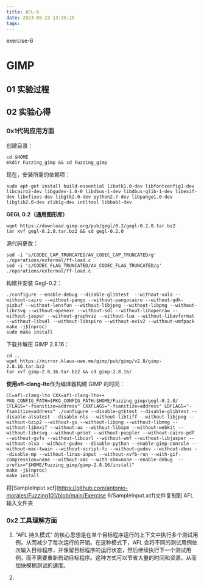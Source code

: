 ```yaml
---
title: AFL-6
date: 2023-08-23 13:35:29
tags:
---
```


exercise-6

# GIMP

## 01 实验过程



## 02 实验心得

### 0x1代码应用方面

创建目录：

```
cd $HOME
mkdir Fuzzing_gimp && cd Fuzzing_gimp
```

现在，安装所需的依赖项：

```
sudo apt-get install build-essential libatk1.0-dev libfontconfig1-dev libcairo2-dev libgudev-1.0-0 libdbus-1-dev libdbus-glib-1-dev libexif-dev libxfixes-dev libgtk2.0-dev python2.7-dev libpango1.0-dev libglib2.0-dev zlib1g-dev intltool libbabl-dev
```

**GEGL 0.2（通用图形库）**

```
wget https://download.gimp.org/pub/gegl/0.2/gegl-0.2.0.tar.bz2
tar xvf gegl-0.2.0.tar.bz2 && cd gegl-0.2.0
```

源代码更改：

```
sed -i 's/CODEC_CAP_TRUNCATED/AV_CODEC_CAP_TRUNCATED/g' ./operations/external/ff-load.c
sed -i 's/CODEC_FLAG_TRUNCATED/AV_CODEC_FLAG_TRUNCATED/g' ./operations/external/ff-load.c
```

构建并安装 Gegl-0.2：

```
./configure --enable-debug --disable-glibtest  --without-vala --without-cairo --without-pango --without-pangocairo --without-gdk-pixbuf --without-lensfun --without-libjpeg --without-libpng --without-librsvg --without-openexr --without-sdl --without-libopenraw --without-jasper --without-graphviz --without-lua --without-libavformat --without-libv4l --without-libspiro --without-exiv2 --without-umfpack
make -j$(nproc)
sudo make install
```

下载并解压 GIMP 2.8.16：

```
cd ..
wget https://mirror.klaus-uwe.me/gimp/pub/gimp/v2.8/gimp-2.8.16.tar.bz2
tar xvf gimp-2.8.16.tar.bz2 && cd gimp-2.8.16/
```

**使用afl-clang-lto**作为编译器构建 GIMP 的时间：

```
CC=afl-clang-lto CXX=afl-clang-lto++ PKG_CONFIG_PATH=$PKG_CONFIG_PATH:$HOME/Fuzzing_gimp/gegl-0.2.0/ CFLAGS="-fsanitize=address" CXXFLAGS="-fsanitize=address" LDFLAGS="-fsanitize=address" ./configure --disable-gtktest --disable-glibtest --disable-alsatest --disable-nls --without-libtiff --without-libjpeg --without-bzip2 --without-gs --without-libpng --without-libmng --without-libexif --without-aa --without-libxpm --without-webkit --without-librsvg --without-print --without-poppler --without-cairo-pdf --without-gvfs --without-libcurl --without-wmf --without-libjasper --without-alsa --without-gudev --disable-python --enable-gimp-console --without-mac-twain --without-script-fu --without-gudev --without-dbus --disable-mp --without-linux-input --without-xvfb-run --with-gif-compression=none --without-xmc --with-shm=none --enable-debug  --prefix="$HOME/Fuzzing_gimp/gimp-2.8.16/install"
make -j$(nproc)
make install
```

将[SampleInput.xcf](https://github.com/antonio-morales/Fuzzing101/blob/main/Exercise 6/SampleInput.xcf)文件复制到 AFL 输入文件夹

### 0x2 工具理解方面

1. "AFL 持久模式" 的核心思想是在单个目标程序运行的上下文中执行多个测试用例，从而减少了每次运行的开销。在这种模式下，AFL 会将不同的测试用例依次输入目标程序，并保留目标程序的运行状态，然后继续执行下一个测试用例，而不需要重新启动目标程序。这种方式可以节省大量的时间和资源，从而加快模糊测试的速度。

2. 
